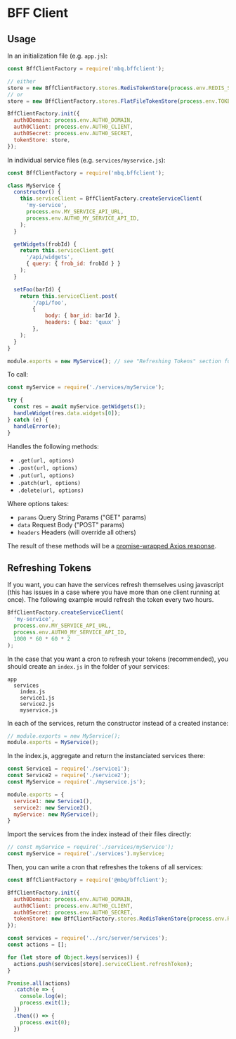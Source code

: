# BFF Client

## Usage

In an initialization file (e.g. `app.js`):

```javascript
const BffClientFactory = require('mbq.bffclient');

// either
store = new BffClientFactory.stores.RedisTokenStore(process.env.REDIS_STORE_URL)
// or
store = new BffClientFactory.stores.FlatFileTokenStore(process.env.TOKEN_FILE_PATH)

BffClientFactory.init({
  auth0Domain: process.env.AUTH0_DOMAIN,
  auth0Client: process.env.AUTH0_CLIENT,
  auth0Secret: process.env.AUTH0_SECRET,
  tokenStore: store,
});
```

In individual service files (e.g. `services/myservice.js`):

```javascript
const BffClientFactory = require('mbq.bffclient');

class MyService {
  constructor() {
    this.serviceClient = BffClientFactory.createServiceClient(
      'my-service',
      process.env.MY_SERVICE_API_URL,
      process.env.AUTH0_MY_SERVICE_API_ID,
    );
  }

  getWidgets(frobId) {
    return this.serviceClient.get(
      '/api/widgets',
      { query: { frob_id: frobId } }
    );
  }

  setFoo(barId) {
    return this.serviceClient.post(
        '/api/foo',
        {
            body: { bar_id: barId },
            headers: { baz: 'quux' }
        },
    );
  }
}

module.exports = new MyService(); // see "Refreshing Tokens" section for note
```

To call:

```javascript
const myService = require('./services/myService');

try {
  const res = await myService.getWidgets(1);
  handleWidget(res.data.widgets[0]);
} catch (e) {
  handleError(e);
}
```

Handles the following methods:

 - `.get(url, options)`
 - `.post(url, options)`
 - `.put(url, options)`
 - `.patch(url, options)`
 - `.delete(url, options)`

Where options takes:

 - `params` Query String Params ("GET" params)
 - `data` Request Body ("POST" params)
 - `headers` Headers (will override all others)

 The result of these methods will be a [promise-wrapped Axios response](https://www.npmjs.com/package/axios#response-schema).

## Refreshing Tokens


If you want, you can have the services refresh themselves using javascript (this has issues in a case where you have more than one client running at once). The following example would refresh the token every two hours.

```javascript
BffClientFactory.createServiceClient(
  'my-service',
  process.env.MY_SERVICE_API_URL,
  process.env.AUTH0_MY_SERVICE_API_ID,
  1000 * 60 * 60 * 2
);
```

In the case that you want a cron to refresh your tokens (recommended), you should create an `index.js` in the folder of your services:

```
app
  services
    index.js
    service1.js
    service2.js
    myservice.js
```

In each of the services, return the constructor instead of a created instance:

```javascript
// module.exports = new MyService();
module.exports = MyService();
```

In the index.js, aggregate and return the instanciated services there:

```javascript
const Service1 = require('./service1');
const Service2 = require('./service2');
const MyService = require('./myservice.js');

module.exports = {
  service1: new Service1(),
  service2: new Service2(),
  myService: new MyService();
}
```

Import the services from the index instead of their files directly:

```javascript
// const myService = require('./services/myService');
const myService = require('./services').myService;
```

Then, you can write a cron that refreshes the tokens of all services:

```javascript
const BffClientFactory = require('@mbq/bffclient');

BffClientFactory.init({
  auth0Domain: process.env.AUTH0_DOMAIN,
  auth0Client: process.env.AUTH0_CLIENT,
  auth0Secret: process.env.AUTH0_SECRET,
  tokenStore: new BffClientFactory.stores.RedisTokenStore(process.env.REDIS_STORE_URL),
});

const services = require('../src/server/services');
const actions = [];

for (let store of Object.keys(services)) {
  actions.push(services[store].serviceClient.refreshToken);
}

Promise.all(actions)
  .catch(e => {
    console.log(e);
    process.exit(1);
  })
  .then(() => {
    process.exit(0);
  })

```
